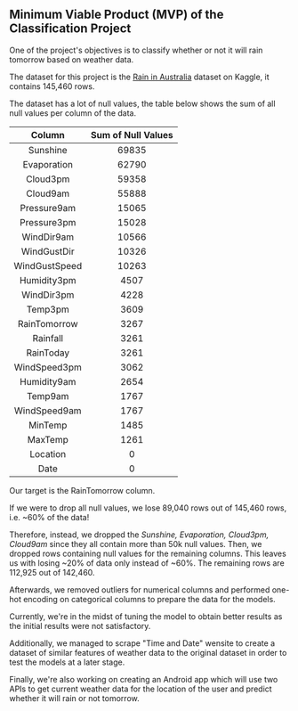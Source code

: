 ## Minimum Viable Product (MVP) of the Classification Project
One of the project's objectives is to classify whether or not it will rain tomorrow based on weather data.

The dataset for this project is the [Rain in Australia](https://www.kaggle.com/jsphyg/weather-dataset-rattle-package) dataset on Kaggle, it contains 145,460 rows.

The dataset has a lot of null values, the table below shows the sum of all null values per column of the data.

| Column | Sum of Null Values |
|:---:|:---:|
| Sunshine         |69835|
| Evaporation      |62790|
| Cloud3pm         |59358|
| Cloud9am         |55888|
| Pressure9am      |15065|
| Pressure3pm      |15028|
| WindDir9am       |10566|
| WindGustDir      |10326|
| WindGustSpeed    |10263|
| Humidity3pm      | 4507|
| WindDir3pm       | 4228|
| Temp3pm          | 3609|
| RainTomorrow     | 3267|
| Rainfall         | 3261|
| RainToday         |3261|
| WindSpeed3pm     | 3062|
| Humidity9am     |  2654|
| Temp9am        |   1767|
| WindSpeed9am  |    1767|
| MinTemp      |     1485|
| MaxTemp     |      1261|
| Location  |           0|
| Date       |          0|

Our target is the RainTomorrow column.

If we were to drop all null values, we lose 89,040 rows out of 145,460 rows, i.e. ~60% of the data!

Therefore, instead, we dropped the _Sunshine, Evaporation, Cloud3pm, Cloud9am_ since they all contain more than 50k null values. Then, we dropped rows containing null values for the remaining columns. This leaves us with losing ~20% of data only instead of ~60%. The remaining rows are 112,925 out of 142,460.

Afterwards, we removed outliers for numerical columns and performed one-hot encoding on categorical columns to prepare the data for the models. 

Currently, we're in the midst of tuning the model to obtain better results as the initial results were not satisfactory.

Additionally, we managed to scrape "Time and Date" wensite to create a dataset of similar features of weather data to the original dataset in order to test the models at a later stage.

Finally, we're also working on creating an Android app which will use two APIs to get current weather data for the location of the user and predict whether it will rain or not tomorrow.
